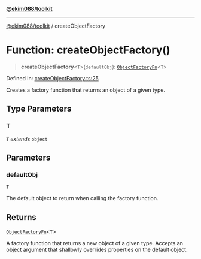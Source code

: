 [**@ekim088/toolkit**](../README.md)

---

[@ekim088/toolkit](../README.md) / createObjectFactory

# Function: createObjectFactory()

> **createObjectFactory**\<`T`\>(`defaultObj`): [`ObjectFactoryFn`](../type-aliases/ObjectFactoryFn.md)\<`T`\>

Defined in: [createObjectFactory.ts:25](https://github.com/ekim088/toolkit/blob/main/src/createObjectFactory.ts#L25)

Creates a factory function that returns an object of a given type.

## Type Parameters

### T

`T` _extends_ `object`

## Parameters

### defaultObj

`T`

The default object to return when calling the
factory function.

## Returns

[`ObjectFactoryFn`](../type-aliases/ObjectFactoryFn.md)\<`T`\>

A factory function that returns a new object of a given
type. Accepts an object argument that shallowly overrides properties on the
default object.

